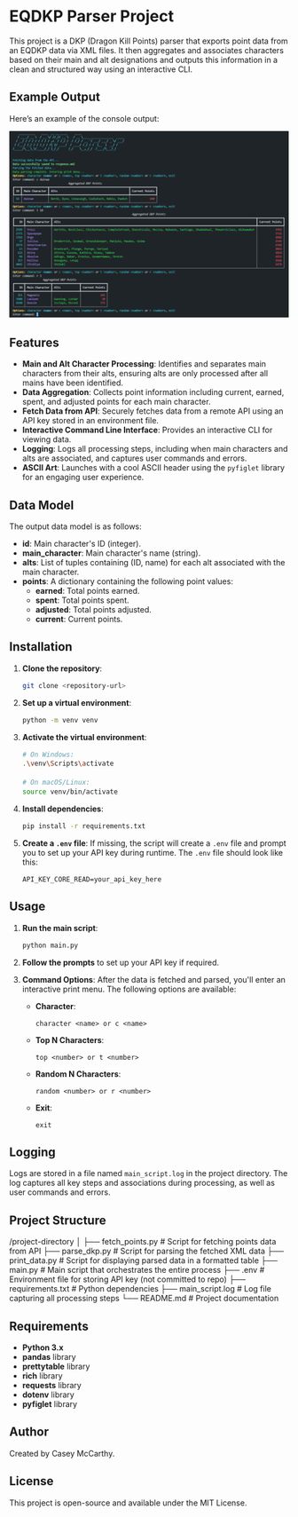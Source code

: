 
# EQDKP Parser Project

This project is a DKP (Dragon Kill Points) parser that exports point data from an EQDKP data via XML files. It then aggregates and associates characters based on their main and alt designations and outputs this information in a clean and structured way using an interactive CLI.

## Example Output

Here’s an example of the console output:

![Output](readme/run_example.png)

## Features

- **Main and Alt Character Processing**: Identifies and separates main characters from their alts, ensuring alts are only processed after all mains have been identified.
- **Data Aggregation**: Collects point information including current, earned, spent, and adjusted points for each main character.
- **Fetch Data from API**: Securely fetches data from a remote API using an API key stored in an environment file.
- **Interactive Command Line Interface**: Provides an interactive CLI for viewing data.
- **Logging**: Logs all processing steps, including when main characters and alts are associated, and captures user commands and errors.
- **ASCII Art**: Launches with a cool ASCII header using the `pyfiglet` library for an engaging user experience.

## Data Model

The output data model is as follows:
- **id**: Main character's ID (integer).
- **main_character**: Main character's name (string).
- **alts**: List of tuples containing (ID, name) for each alt associated with the main character.
- **points**: A dictionary containing the following point values:
  - **earned**: Total points earned.
  - **spent**: Total points spent.
  - **adjusted**: Total points adjusted.
  - **current**: Current points.

## Installation

1. **Clone the repository**:
   ```bash
   git clone <repository-url>
   ```

2. **Set up a virtual environment**:
   ```bash
   python -m venv venv
   ```

3. **Activate the virtual environment**:
   ```bash
   # On Windows:
   .\venv\Scripts\activate

   # On macOS/Linux:
   source venv/bin/activate
   ```

4. **Install dependencies**:
   ```bash
   pip install -r requirements.txt
   ```

5. **Create a `.env` file**:
   If missing, the script will create a `.env` file and prompt you to set up your API key during runtime. The `.env` file should look like this:
   ```
   API_KEY_CORE_READ=your_api_key_here
   ```

## Usage

1. **Run the main script**:
   ```bash
   python main.py
   ```

2. **Follow the prompts** to set up your API key if required.

3. **Command Options**:
   After the data is fetched and parsed, you'll enter an interactive print menu. The following options are available:
   - **Character**:
     ```plaintext
     character <name> or c <name>
     ```
   - **Top N Characters**:
     ```plaintext
     top <number> or t <number>
     ```
   - **Random N Characters**:
     ```plaintext
     random <number> or r <number>
     ```
   - **Exit**:
     ```plaintext
     exit
     ```

## Logging

Logs are stored in a file named `main_script.log` in the project directory. The log captures all key steps and associations during processing, as well as user commands and errors.


## Project Structure

/project-directory
│
├── fetch_points.py          # Script for fetching points data from API
├── parse_dkp.py             # Script for parsing the fetched XML data
├── print_data.py            # Script for displaying parsed data in a formatted table
├── main.py                  # Main script that orchestrates the entire process
├── .env                     # Environment file for storing API key (not committed to repo)
├── requirements.txt         # Python dependencies
├── main_script.log          # Log file capturing all processing steps
└── README.md                # Project documentation


## Requirements

- **Python 3.x**
- **pandas** library
- **prettytable** library
- **rich** library
- **requests** library
- **dotenv** library
- **pyfiglet** library


## Author

Created by Casey McCarthy.

## License

This project is open-source and available under the MIT License.
